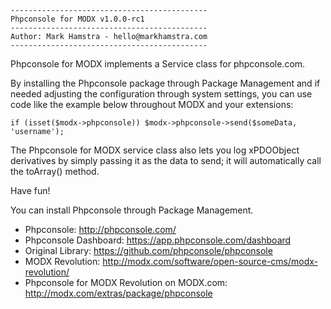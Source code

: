 ````
--------------------------------------------
Phpconsole for MODX v1.0.0-rc1
--------------------------------------------
Author: Mark Hamstra - hello@markhamstra.com
--------------------------------------------
````

Phpconsole for MODX implements a Service class for phpconsole.com.

By installing the Phpconsole package through Package Management and if needed adjusting the configuration through
system settings, you can use code like the example below throughout MODX and your extensions:

    if (isset($modx->phpconsole)) $modx->phpconsole->send($someData, 'username');

The Phpconsole for MODX service class also lets you log xPDOObject derivatives by simply passing it as the data to
send; it will automatically call the toArray() method.

Have fun!

You can install Phpconsole through Package Management.

* Phpconsole: http://phpconsole.com/
* Phpconsole Dashboard: https://app.phpconsole.com/dashboard
* Original Library: https://github.com/phpconsole/phpconsole
* MODX Revolution: http://modx.com/software/open-source-cms/modx-revolution/
* Phpconsole for MODX Revolution on MODX.com: http://modx.com/extras/package/phpconsole

